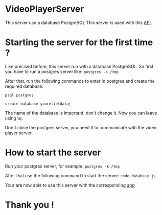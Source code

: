 # VideoPlayerServer

This server use a database PostgreSQL
This server is used with this [API](https://github.com/Theo-DARONAT/VideoPlayerApp.git)

# Starting the server for the first time ?

Like precised before, this server run with a database PostgreSQL.
So first you have to run a postgres server like: ```postgres -k /tmp```

After that, run the following commands to enter in postgres and create the required database:

```psql postgres```

```create database youreliefdata;```

The name of the database is important, don't change it.
Now you can leave using \q.

Don't close the postgres server, you need it to communicate with the video player server.

# How to start the server

Run your postgres server, for example: ```postgres -k /tmp```

After that use the following command to start the server: ```node database.js```

Your are now able to use this server with the corresponding [app](https://github.com/Theo-DARONAT/VideoPlayerApp.git)

# Thank you !
